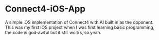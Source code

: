 # Connect4-iOS-App
A simple iOS implementation of Connect4 with AI built in as the opponent.
This was my first iOS project when I was first learning basic programming, the code is god-awful but it still works, so yeah.
